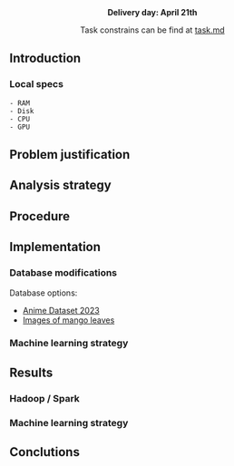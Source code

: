 <div align="center">
  <b>Delivery day: April 21th</b>

  Task constrains can be find at <a href="./task.md">task.md</a>
</div>

## Introduction

### Local specs

    - RAM
    - Disk
    - CPU
    - GPU

## Problem justification

## Analysis strategy

## Procedure

## Implementation

### Database modifications

Database options:

- [Anime Dataset 2023](https://www.kaggle.com/datasets/dbdmobile/myanimelist-dataset?select=final_animedataset.csv)
- [Images of mango leaves](https://www.kaggle.com/datasets/meetnagadia/images-of-mango-leaves)

### Machine learning strategy

## Results

### Hadoop / Spark

### Machine learning strategy

## Conclutions
